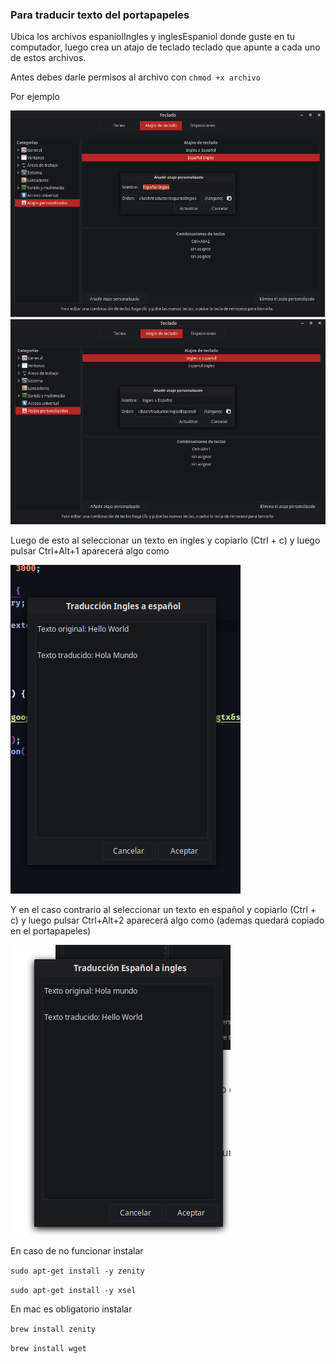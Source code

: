 ### Para traducir texto del portapapeles

Ubica los archivos espaniolIngles y inglesEspaniol donde guste en tu computador, luego crea un atajo de teclado teclado que apunte a cada uno de estos archivos.

Antes debes darle permisos al archivo con `chmod +x archivo`

Por ejemplo

![Español a ingles](./screenshots/espanolaingles.png)
![Ingles a español](./screenshots/inglesaespanol.png)



Luego de esto al seleccionar un texto en ingles y copiarlo (Ctrl + c) y luego pulsar Ctrl+Alt+1 aparecerá algo como

![ngles a español](./screenshots/1.png)

Y en el caso contrario al seleccionar un texto en español y copiarlo (Ctrl + c) y luego pulsar Ctrl+Alt+2 aparecerá algo como (ademas quedará copiado en el portapapeles)

![Español a ingles](./screenshots/2.png)

En caso de no funcionar instalar 

`sudo apt-get install -y zenity`

`sudo apt-get install -y xsel`

En mac es obligatorio instalar

`brew install zenity`

`brew install wget`